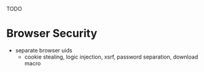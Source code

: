 
TODO

# Browser Security

  - separate browser uids
    - cookie stealing, logic injection, xsrf, password separation, download macro

